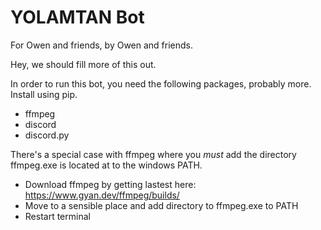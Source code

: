 # YOLAMTAN Bot

For Owen and friends, by Owen and friends.

Hey, we should fill more of this out.

In order to run this bot, you need the following packages, probably more. Install using pip.
- ffmpeg
- discord
- discord.py

There's a special case with ffmpeg where you *must* add the directory ffmpeg.exe is located at to the windows PATH.
- Download ffmpeg by getting lastest here: https://www.gyan.dev/ffmpeg/builds/
- Move to a sensible place and add directory to ffmpeg.exe to PATH
- Restart terminal